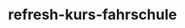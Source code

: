 ---
_schema: default
title: refresh-kurs-fahrschule
seo:
  description: Deze cursus is perfect voor ervaren bestuurders die hun kennis van de nieuwste technieken en regelgeving willen opfrissen. Deze cursus helpt u om veilig en zelfverzekerd op de weg te blijven!
  title: Verbeter uw rijvaardigheid en -kennis met onze [Cursusnaam] opfriscursus!
  keywords:
    - fahrschulen Zürich
    - fahrschule Zürich
    - fahrlehrer Zürich
  openGraph:
    title: Verbeter uw rijvaardigheid en -kennis met onze [Cursusnaam] opfriscursus!
    description: Deze cursus is perfect voor ervaren bestuurders die hun kennis van de nieuwste technieken en regelgeving willen opfrissen. Deze cursus helpt u om veilig en zelfverzekerd op de weg te blijven!
    url: https://www.fahrschuleloyal.ch/fahrschule-zurich
    type: website
    images:
      url: https://www.fahrschuleloyal.ch/loyal.logo.cdr.svg
  canonical: https://www.fahrschuleloyal.ch/fahrschule-zurich
  metadatabase: https://www.fahrschuleloyal.ch/fahrschule-zurich
seo_blocks:
  category: "Refresh-Kurs Fahrschule"
  data:
    image:
      image_path: "/413537083-3face024-ff40-4350-9834-481b9a7d811c.jpg"
      alt_text: "interior view of person driving a car"
    upperparagraph: "Herzlich willkommen bei der Fahrschule Loyal ! Unser Refresh-Kurs hilft dir, deine Fahrkenntnisse aufzufrischen und wieder mehr Sicherheit im Strassenverkehr zu gewinnen. Egal, ob du lange nicht mehr gefahren bist oder dich auf eine neue Fahrsituation vorbereiten möchtest – unsere erfahrenen Fahrlehrer:innen unterstützen dich mit individuellen Lektionen."
    lowerparagraph: ""
  sections:
    - title: "Fahrsicherheit neu erleben – jetzt auffrischen!"
      text: "Unser Refresh-Kurs ist ideal, um Unsicherheiten abzubauen und dein Fahrgefühl zu verbessern. Wir gehen gezielt auf deine Bedürfnisse ein, damit du wieder entspannt und sicher unterwegs bist."
    - title: "Warum ein Refresh-Kurs bei Fahrschule Loyal?"
      text: "Unsere Fahrschule bietet praxisnahe und flexible Auffrischungskurse, die sich perfekt in deinen Alltag integrieren lassen. Ob Parkieren, Autobahnfahrten oder Stadtverkehr – wir helfen dir, deine Fahrpraxis gezielt zu verbessern."
    - title: "Jetzt Fahrkenntnisse auffrischen!"
      text: "Melde dich online oder telefonisch an und starte deinen Refresh-Kurs. Wir begleiten dich mit Geduld, Fachwissen und individuellen Fahrstunden, damit du wieder sicher unterwegs bist!"
contact_block:
  questionText: "Hast du Fragen oder benötigst du weitere Informationen?"
  welcomeText: "Wir freuen uns auf deine Kontaktaufnahme."
  phone: "+41 78 800 90 91"
  mail: "info@fahrschuleloyal.ch"
---